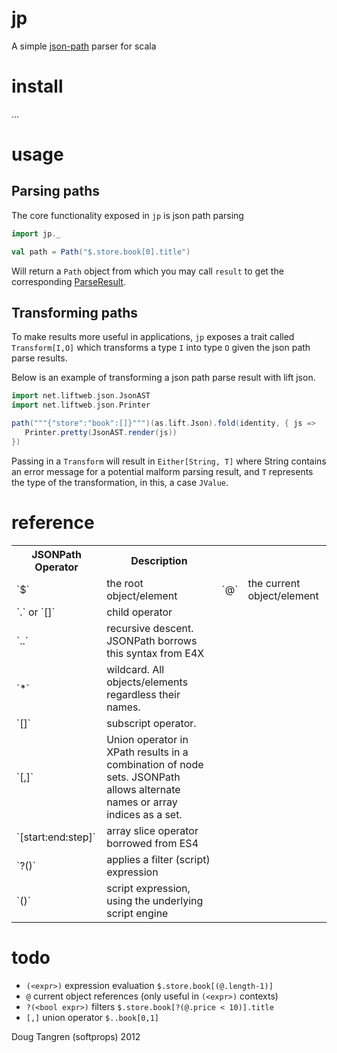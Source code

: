 # jp

A simple [json-path][jsonpath] parser for scala

# install

...

# usage

## Parsing paths

The core functionality exposed in `jp` is json path parsing

```scala
import jp._

val path = Path("$.store.book[0].title")
```

Will return a `Path` object from which you may call `result` to get the
corresponding [ParseResult][parseresult].

## Transforming paths

To make results more useful in applications, `jp` exposes a trait called `Transform[I,O]`
which transforms a type `I` into type `O` given the json path parse results.

Below is an example of transforming a json path parse result with lift json.

```scala
import net.liftweb.json.JsonAST
import net.liftweb.json.Printer

path("""{"store":"book":[]}""")(as.lift.Json).fold(identity, { js =>
   Printer.pretty(JsonAST.render(js))
})
```

Passing in a `Transform` will result in `Either[String, T]` where String contains an error
message for a potential malform parsing result, and `T` represents the type of the transformation,
in this, a case `JValue`.

# reference

<table>
  <tr>
    <th>JSONPath Operator</th><th>Description</th>
  </tr>
  <tr>
    <td>`$`</td><td>the root object/element</td>
    <td>`@`</td><td>the current object/element</td>
  </tr>
  <tr>
    <td>`.` or `[]`</td><td>child operator</td>
  </tr>
  <tr>
    <td>`..`</td><td>recursive descent. JSONPath borrows this syntax from E4X</td>
  </tr>
  <tr>
    <td>`*`</td><td>wildcard. All objects/elements regardless their names.</td>
  </tr>
  <tr>
    <td>`[]`</td><td>subscript operator.</td>
  </tr>
  <tr>
    <td>`[,]`</td><td>Union operator in XPath results in a combination of node sets. JSONPath allows alternate names or array indices as a set.</td>
   </tr>
   <tr>
    <td>`[start:end:step]`</td><td>array slice operator borrowed from ES4</td>
    </tr>
   <tr>
    <td>`?()`</td><td>applies a filter (script) expression</td>    
    </tr>
   <tr>
    <td>`()`</td><td>script expression, using the underlying script engine</td>
  </tr>  
</table>

# todo

- `(<expr>)` expression evaluation `$.store.book[(@.length-1)]`
- `@` current object references (only useful in `(<expr>)` contexts)
- `?(<bool expr>)` filters `$.store.book[?(@.price < 10)].title`
- `[,]` union operator `$..book[0,1]`

Doug Tangren (softprops) 2012

[jsonpath]: http://goessner.net/articles/JsonPath/
[parseresult]: http://www.scala-lang.org/api/current/scala/util/parsing/combinator/Parsers$ParseResult.html

